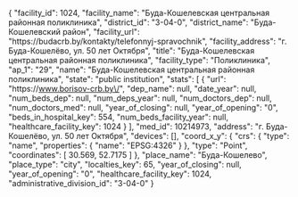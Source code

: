 {
    "facility_id": 1024,
    "facility_name": "Буда-Кошелевская центральная районная поликлиника",
    "district_id": "3-04-0",
    "district_name": "Буда-Кошелевский район",
    "facility_url": "https:\/\/budacrb.by\/kontakty\/telefonnyj-spravochnik",
    "facility_address": "г. Буда-Кошелёво, ул. 50 лет Октября",
    "title": "Буда-Кошелевская центральная районная поликлиника",
    "facility_type": "Поликлиника",
    "ap_1": "29",
    "name": "Буда-Кошелевская центральная районная поликлиника",
    "state": "public institution",
    "stats": [
        {
            "url": "https:\/\/www.borisov-crb.by\/",
            "dep_name": null,
            "date_year": null,
            "num_beds_dep": null,
            "num_deps_year": null,
            "num_doctors_dep": null,
            "num_doctors_med": null,
            "year_of_closing": null,
            "year_of_opening": "0",
            "beds_in_hospital_key": 554,
            "num_beds_facility_year": null,
            "healthcare_facility_key": 1024
        }
    ],
    "med_id": 10214973,
    "address": "г. Буда-Кошелёво, ул. 50 лет Октября",
    "devices": [],
    "coord_x_y": {
        "crs": {
            "type": "name",
            "properties": {
                "name": "EPSG:4326"
            }
        },
        "type": "Point",
        "coordinates": [
            30.569,
            52.7175
        ]
    },
    "place_name": "Буда-Кошелево",
    "place_type": "city",
    "localties_key": 65,
    "year_of_closing": null,
    "year_of_opening": "0",
    "healthcare_facility_key": 1024,
    "administrative_division_id": "3-04-0"
}